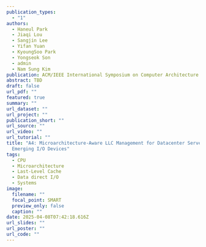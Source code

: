 ```yaml
---
publication_types:
  - "1"
authors:
  - Haneul Park
  - Jiaqi Lou
  - Sangjin Lee
  - Yifan Yuan
  - KyoungSoo Park
  - Yongseok Son
  - admin
  - Nam Sung Kim
publication: ACM/IEEE International Symposium on Computer Architecture (ISCA, accepted)
abstract: TBD
draft: false
url_pdf: ""
featured: true
summary: ""
url_dataset: ""
url_project: ""
publication_short: ""
url_source: ""
url_video: ""
url_tutorial: ""
title: "A4: Microarchitecture-Aware LLC Management for Datacenter Servers with
  Emerging I/O Devices"
tags:
  - CPU
  - Microarchitecture
  - Last-Level Cache
  - Data direct I/O
  - Systems
image:
  filename: ""
  focal_point: SMART
  preview_only: false
  caption: ""
date: 2025-04-08T07:42:18.616Z
url_slides: ""
url_poster: ""
url_code: ""
---
```

